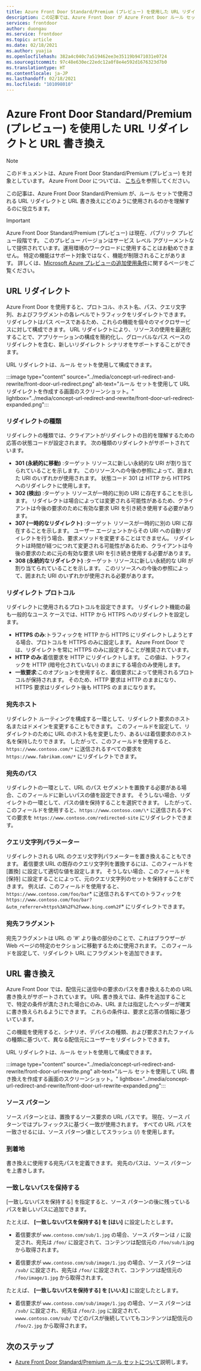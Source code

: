 ```yaml
---
title: Azure Front Door Standard/Premium (プレビュー) を使用した URL リダイレクトと URL 書き換え
description: この記事では、Azure Front Door が Azure Front Door ルール セットを使用して URL リダイレクトと URL 書き換えをサポートする方法を理解するのに役立ちます。
services: frontdoor
author: duongau
ms.service: frontdoor
ms.topic: article
ms.date: 02/18/2021
ms.author: yuajia
ms.openlocfilehash: 382a4c040c7a519462ee3e35119b9471031e0724
ms.sourcegitcommit: 97c48e630ec22edc12a0f8e4e592d1676323d7b0
ms.translationtype: HT
ms.contentlocale: ja-JP
ms.lasthandoff: 02/18/2021
ms.locfileid: "101098010"
---
```

# <a name="url-redirect-and-url-rewrite-with-azure-front-door-standardpremium-preview"></a>Azure Front Door Standard/Premium (プレビュー) を使用した URL リダイレクトと URL 書き換え

> [!Note]
> このドキュメントは、Azure Front Door Standard/Premium (プレビュー) を対象としています。 Azure Front Door については、 [こちら](../front-door-overview.md)を参照してください。

この記事は、Azure Front Door Standard/Premium が、ルール セットで使用される URL リダイレクトと URL 書き換えにどのように使用されるのかを理解するのに役立ちます。

> [!IMPORTANT]
> Azure Front Door Standard/Premium (プレビュー) は現在、パブリック プレビュー段階です。
> このプレビュー バージョンはサービス レベル アグリーメントなしで提供されています。運用環境のワークロードに使用することはお勧めできません。 特定の機能はサポート対象ではなく、機能が制限されることがあります。
> 詳しくは、[Microsoft Azure プレビューの追加使用条件](https://azure.microsoft.com/support/legal/preview-supplemental-terms/)に関するページをご覧ください。

## <a name="url-redirect"></a>URL リダイレクト

Azure Front Door を使用すると、プロトコル、ホスト名、パス、クエリ文字列、およびフラグメントの各レベルでトラフィックをリダイレクトできます。 リダイレクトはパス ベースであるため、これらの機能を個々のマイクロサービスに対して構成できます。 URL リダイレクトにより、リソースの使用を最適化することで、アプリケーションの構成を簡約化し、グローバルなパス ベースのリダイレクトを含む、新しいリダイレクト シナリオをサポートすることができます。

URL リダイレクトは、ルール セットを使用して構成できます。

:::image type="content" source="../media/concept-url-redirect-and-rewrite/front-door-url-redirect.png" alt-text="ルール セットを使用して URL リダイレクトを作成する画面のスクリーンショット。" lightbox="../media/concept-url-redirect-and-rewrite/front-door-url-redirect-expanded.png":::

### <a name="redirection-types"></a>リダイレクトの種類
リダイレクトの種類では、クライアントがリダイレクトの目的を理解するための応答の状態コードが設定されます。 次の種類のリダイレクトがサポートされています。

* **301 (永続的に移動)** :ターゲット リソースに新しい永続的な URI が割り当てられていることを示します。 このリソースへの今後の参照によって、囲まれた URI のいずれかが使用されます。 状態コード 301 は HTTP から HTTPS へのリダイレクトに使用します。
* **302 (検出)** :ターゲット リソースが一時的に別の URI に存在することを示します。 リダイレクトは場合によっては変更される可能性があるため、クライアントは今後の要求のために有効な要求 URI を引き続き使用する必要があります。
* **307 (一時的なリダイレクト)** :ターゲット リソースが一時的に別の URI に存在することを示します。 ユーザー エージェントからその URI への自動リダイレクトを行う場合、要求メソッドを変更することはできません。 リダイレクトは時間が経つにつれて変更される可能性があるため、クライアントは今後の要求のために元の有効な要求 URI を引き続き使用する必要があります。
* **308 (永続的なリダイレクト)** :ターゲット リソースに新しい永続的な URI が割り当てられていることを示します。 このリソースへの今後の参照によって、囲まれた URI のいずれかが使用される必要があります。

### <a name="redirection-protocol"></a>リダイレクト プロトコル
リダイレクトに使用されるプロトコルを設定できます。 リダイレクト機能の最も一般的なユース ケースでは、HTTP から HTTPS へのリダイレクトを設定します。

* **HTTPS のみ**:トラフィックを HTTP から HTTPS にリダイレクトしようとする場合、プロトコルを HTTPS のみに設定します。 Azure Front Door では、リダイレクトを常に HTTPS のみに設定することが推奨されています。
* **HTTP のみ**:着信要求を HTTP にリダイレクトします。 この値は、トラフィックを HTTP (暗号化されていない) のままにする場合のみ使用します。
* **一致要求**:このオプションを使用すると、着信要求によって使用されるプロトコルが保持されます。 そのため、HTTP 要求は HTTP のままになり、HTTPS 要求はリダイレクト後も HTTPS のままになります。

### <a name="destination-host"></a>宛先ホスト
リダイレクト ルーティングを構成する一環として、リダイレクト要求のホスト名またはドメインを変更することもできます。 このフィールドを設定して、リダイレクトのために URL のホスト名を変更したり、あるいは着信要求のホスト名を保持したりできます。 したがって、このフィールドを使用すると、`https://www.contoso.com/*` に送信されるすべての要求を `https://www.fabrikam.com/*` にリダイレクトできます。

### <a name="destination-path"></a>宛先のパス
リダイレクトの一環として、URL のパス セグメントを置換する必要がある場合、このフィールドに新しいパスの値を設定できます。 そうしない場合、リダイレクトの一環として、パスの値を保持することを選択できます。 したがって、このフィールドを使用すると、`https://www.contoso.com/\*` に送信されるすべての要求を `https://www.contoso.com/redirected-site` にリダイレクトできます。

### <a name="query-string-parameters"></a>クエリ文字列パラメーター
リダイレクトされる URL のクエリ文字列パラメーターを置き換えることもできます。 着信要求 URL の既存のクエリ文字列を置換するには、このフィールドを [置換] に設定して適切な値を設定します。 そうしない場合、このフィールドを [保持] に設定することによって、元のクエリ文字列のセットを保持することができます。 例えば、このフィールドを使用すると、`https://www.contoso.com/foo/bar`* に送信されるすべてのトラフィックを `https://www.contoso.com/foo/bar?&utm_referrer=https%3A%2F%2Fwww.bing.com%2F`* にリダイレクトできます。 

### <a name="destination-fragment"></a>宛先フラグメント
宛先フラグメントは URL の '#' より後の部分のことで、これはブラウザーが Web ページの特定のセクションに移動するために使用されます。 このフィールドを設定して、リダイレクト URL にフラグメントを追加できます。

## <a name="url-rewrite"></a>URL 書き換え

Azure Front Door では、配信元に送信中の要求のパスを書き換えるための URL 書き換えがサポートされています。 URL 書き換えでは、条件を追加することで、特定の条件が満たされた場合にのみ、URL または指定したヘッダーが確実に書き換えられるようにできます。 これらの条件は、要求と応答の情報に基づいています。

この機能を使用すると、シナリオ、デバイスの種類、および要求されたファイルの種類に基づいて、異なる配信元にユーザーをリダイレクトできます。

URL リダイレクトは、ルール セットを使用して構成できます。

:::image type="content" source="../media/concept-url-redirect-and-rewrite/front-door-url-rewrite.png" alt-text="ルール セットを使用して URL 書き換えを作成する画面のスクリーンショット。" lightbox="../media/concept-url-redirect-and-rewrite/front-door-url-rewrite-expanded.png":::

### <a name="source-pattern"></a>ソース パターン

ソース パターンとは、置換するソース要求の URL パスです。 現在、ソース パターンではプレフィックスに基づく一致が使用されます。 すべての URL パスを一致させるには、ソース パターン値としてスラッシュ (/) を使用します。

### <a name="destination"></a>到着地

書き換えに使用する宛先パスを定義できます。 宛先のパスは、ソース パターンを上書きします。

### <a name="preserve-unmatched-path"></a>一致しないパスを保持する

[一致しないパスを保持する] を指定すると、ソース パターンの後に残っているパスを新しいパスに追加できます。

たとえば、 **[一致しないパスを保持する] を [はい]** に設定したとします。
* 着信要求が `www.contoso.com/sub/1.jpg` の場合、ソース パターンは `/` に設定され、宛先は `/foo/` に設定されて、コンテンツは配信元の `/foo/sub/1`.jpg から取得されます。

* 着信要求が `www.contoso.com/sub/image/1.jpg` の場合、ソース パターンは `/sub/` に設定され、宛先は `/foo/` に設定されて、コンテンツは配信元の `/foo/image/1.jpg` から取得されます。

たとえば、 **[一致しないパスを保持する] を [いいえ]** に設定したとします。
* 着信要求が `www.contoso.com/sub/image/1.jpg` の場合、ソース パターンは `/sub/` に設定され、宛先は `/foo/2.jpg` に設定されて、`wwww.contoso.com/sub/` でどのパスが後続していてもコンテンツは配信元の `/foo/2.jpg` から取得されます。

## <a name="next-steps"></a>次のステップ

* [Azure Front Door Standard/Premium ルール セットについて](concept-rule-set.md)説明します。
